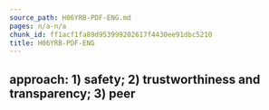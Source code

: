 ```yaml
---
source_path: H06YRB-PDF-ENG.md
pages: n/a-n/a
chunk_id: ff1acf1fa89d953999202617f4430ee91dbc5210
title: H06YRB-PDF-ENG
---
```

## approach: 1) safety; 2) trustworthiness and transparency; 3) peer
